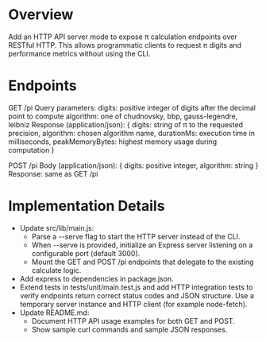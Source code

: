 # Overview
Add an HTTP API server mode to expose π calculation endpoints over RESTful HTTP. This allows programmatic clients to request π digits and performance metrics without using the CLI.

# Endpoints

GET /pi
  Query parameters:
    digits: positive integer of digits after the decimal point to compute
    algorithm: one of chudnovsky, bbp, gauss-legendre, leibniz
  Response (application/json):
    {
      digits: string of π to the requested precision,
      algorithm: chosen algorithm name,
      durationMs: execution time in milliseconds,
      peakMemoryBytes: highest memory usage during computation
    }

POST /pi
  Body (application/json):
    {
      digits: positive integer,
      algorithm: string
    }
  Response: same as GET /pi

# Implementation Details

- Update src/lib/main.js:
  - Parse a --serve flag to start the HTTP server instead of the CLI.
  - When --serve is provided, initialize an Express server listening on a configurable port (default 3000).
  - Mount the GET and POST /pi endpoints that delegate to the existing calculate logic.
- Add express to dependencies in package.json.
- Extend tests in tests/unit/main.test.js and add HTTP integration tests to verify endpoints return correct status codes and JSON structure. Use a temporary server instance and HTTP client (for example node-fetch).
- Update README.md:
  - Document HTTP API usage examples for both GET and POST.
  - Show sample curl commands and sample JSON responses.
